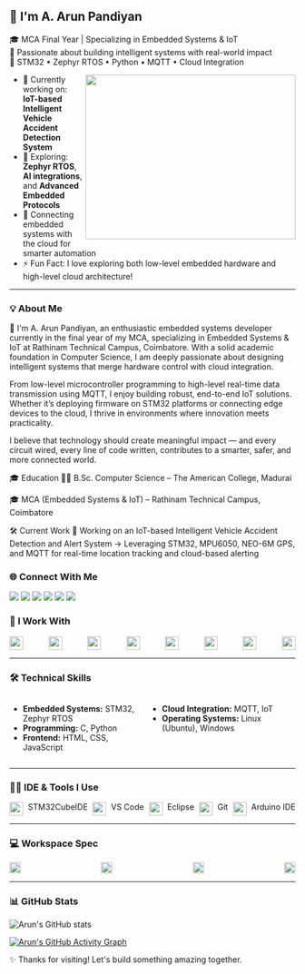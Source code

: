 ## 👋 I'm A. Arun Pandiyan

🎓 MCA Final Year | Specializing in Embedded Systems & IoT  
🔧 Passionate about building intelligent systems with real-world impact  
📡 STM32 • Zephyr RTOS • Python • MQTT • Cloud Integration  

<img align="right" width="370" height="290" src="https://i.pinimg.com/originals/47/f0/34/47f0342cec72b800463bf003eac1257e.gif">

- 🔭 Currently working on: **IoT-based Intelligent Vehicle Accident Detection System**
- 🌱 Exploring: **Zephyr RTOS**, **AI integrations**, and **Advanced Embedded Protocols**
- 📡 Connecting embedded systems with the cloud for smarter automation
- ⚡ Fun Fact: I love exploring both low-level embedded hardware and high-level cloud architecture!

---

### 💡 About Me

🌟 I'm A. Arun Pandiyan, an enthusiastic embedded systems developer currently in the final year of my MCA, specializing in Embedded Systems & IoT at Rathinam Technical Campus, Coimbatore. With a solid academic foundation in Computer Science, I am deeply passionate about designing intelligent systems that merge hardware control with cloud integration.

From low-level microcontroller programming to high-level real-time data transmission using MQTT, I enjoy building robust, end-to-end IoT solutions. Whether it’s deploying firmware on STM32 platforms or connecting edge devices to the cloud, I thrive in environments where innovation meets practicality.

I believe that technology should create meaningful impact — and every circuit wired, every line of code written, contributes to a smarter, safer, and more connected world.

🎓 Education
🧑‍🎓 B.Sc. Computer Science – The American College, Madurai

🎓 MCA (Embedded Systems & IoT) – Rathinam Technical Campus, Coimbatore

🛠️ Current Work
🔭 Working on an IoT-based Intelligent Vehicle Accident Detection and Alert System
→ Leveraging STM32, MPU6050, NEO-6M GPS, and MQTT for real-time location tracking and cloud-based alerting

### 🌐 Connect With Me

<div>
  <a href="https://www.linkedin.com/in/itzarun9360/"><img src="https://img.shields.io/badge/LinkedIn-0077B5?style=for-the-badge&logo=linkedin&logoColor=white" /></a>
  <a href="https://www.instagram.com/"><img src="https://img.shields.io/badge/Instagram-d62976?style=for-the-badge&logo=instagram&logoColor=white" /></a>
  <a href="https://twitter.com/"><img src="https://img.shields.io/badge/Twitter-1DA1F2?style=for-the-badge&logo=twitter&logoColor=white" /></a>
  <a href="https://www.facebook.com/"><img src="https://img.shields.io/badge/Facebook-1877F2?style=for-the-badge&logo=facebook&logoColor=white" /></a>
  <a href="mailto:your.arunakkiniraj@gmail.com"><img src="https://img.shields.io/badge/Gmail-D14836?style=for-the-badge&logo=gmail&logoColor=white" /></a>
  <a href="https://github.com/your-github-username"><img src="https://img.shields.io/badge/GitHub-181717?style=for-the-badge&logo=github&logoColor=white" /></a>
</div>


### 🧠 I Work With

<div style="display: flex; justify-content: space-between;">
  <img height="24" src="https://img.icons8.com/color/48/000000/c-programming.png"/> 
  <img height="24" src="https://img.icons8.com/color/48/000000/python.png"/> 
  <img height="24" src="https://img.icons8.com/color/48/000000/stm32.png"/> 
  <img height="24" src="https://img.icons8.com/color/48/null/mqtt.png"/> 
  <img height="24" src="https://img.icons8.com/color/48/000000/linux.png"/> 
  <img height="24" src="https://img.icons8.com/color/48/000000/github.png"/> 
  <img height="24" src="https://img.icons8.com/color/48/000000/arduino.png"/> 
  <img height="24" src="https://img.icons8.com/color/48/000000/cloud.png"/> 
</div>

---

### 🛠️ Technical Skills

<div style="display: flex; justify-content: space-between;">
  <ul>
    <li><strong>Embedded Systems:</strong> STM32, Zephyr RTOS</li>
    <li><strong>Programming:</strong> C, Python</li>
    <li><strong>Frontend:</strong> HTML, CSS, JavaScript</li>
  </ul>
  <ul>
    <li><strong>Cloud Integration:</strong> MQTT, IoT</li>
    <li><strong>Operating Systems:</strong> Linux (Ubuntu), Windows</li>
  </ul>
</div>

---

### 🧑‍💻 IDE & Tools I Use

<div style="display: flex; justify-content: space-between;">
  <img height="24" src="[https://img.icons8.com/color/48/000000/stm32.png](https://img.shields.io/badge/STM32CubeIDE-03234B?style=for-the-badge&logo=stmicroelectronics&logoColor=white)"/> STM32CubeIDE  
  <img height="24" src="https://img.icons8.com/color/48/000000/visual-studio-code-2019.png"/> VS Code  
  <img height="24" src="https://img.icons8.com/color/48/000000/eclipse.png"/> Eclipse  
  <img height="24" src="https://img.icons8.com/color/48/000000/git.png"/> Git  
  <img height="24" src="https://img.icons8.com/color/48/000000/arduino.png"/> Arduino IDE
</div>

---

### 💻 Workspace Spec

<div style="display: flex; justify-content: space-between;">
  <img height="20" src="https://img.shields.io/badge/MacBook-Pro_M1-ED1C24?style=for-the-badge&logo=apple&logoColor=white"/>  
  <img height="20" src="https://img.shields.io/badge/NVIDIA-GTX1650-76B900?style=for-the-badge&logo=nvidia&logoColor=white"/>  
  <img height="20" src="https://img.shields.io/badge/AMD-Ryzen_5_4600H-ED1C24?style=for-the-badge&logo=amd&logoColor=white"/>  
  <img height="20" src="https://img.shields.io/badge/Linux-Ubuntu_22.04-E95420?style=for-the-badge&logo=ubuntu&logoColor=white"/>
</div>

---

### 📊 GitHub Stats

![Arun's GitHub stats](https://github-readme-stats.vercel.app/api?username=your-github-username&theme=dark&show_icons=true)

[![Arun's GitHub Activity Graph](https://github-readme-activity-graph.vercel.app/graph?username=your-github-username&bg_color=000000&color=00ff00&line=00ffcc&point=ffffff&area=true&hide_border=true)](https://github.com/ashutosh00710/github-readme-activity-graph)

✨ Thanks for visiting! Let's build something amazing together.
